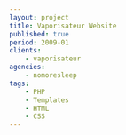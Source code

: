```yaml
---
layout: project
title: Vaporisateur Website
published: true
period: 2009-01
clients:
    - vaporisateur
agencies:
    - nomoresleep
tags:
    - PHP
    - Templates
    - HTML
    - CSS
---
```

